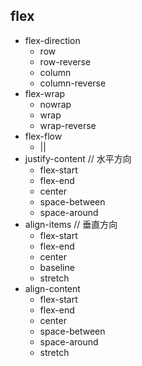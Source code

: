 ## flex

+ flex-direction
    + row
    + row-reverse
    + column
    + column-reverse
+ flex-wrap
    + nowrap
    + wrap
    + wrap-reverse
+ flex-flow
    + <flex-direction> || <flex-wrap>
+ justify-content // 水平方向
    + flex-start
    + flex-end
    + center
    + space-between
    + space-around
+ align-items // 垂直方向
    + flex-start
    + flex-end
    + center
    + baseline
    + stretch
+ align-content
    + flex-start
    + flex-end
    + center
    + space-between
    + space-around
    + stretch